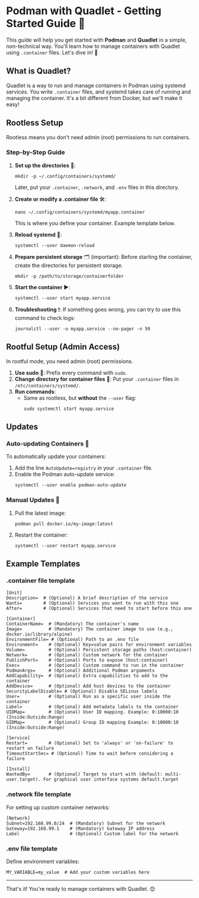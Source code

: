 
# Podman with Quadlet - Getting Started Guide 🐋

This guide will help you get started with **Podman** and **Quadlet** in a simple, non-technical way. You'll learn how to manage containers with Quadlet using `.container` files. Let's dive in! 🚀

## What is Quadlet?

Quadlet is a way to run and manage containers in Podman using systemd services. You write `.container` files, and systemd takes care of running and managing the container. It's a bit different from Docker, but we'll make it easy!

## Rootless Setup

Rootless means you don't need admin (root) permissions to run containers.

### Step-by-Step Guide

1. **Set up the directories** 📂:
   ```
   mkdir -p ~/.config/containers/systemd/
   ```
   Later, put your `.container`, `.network`, and `.env` files in this directory.

2. **Create or modify a .container file** 🛠️:
   ```
   nano ~/.config/containers/systemd/myapp.container
   ```
   This is where you define your container. Example template below.

3. **Reload systemd** 🔄:
   ```
   systemctl --user daemon-reload
   ```

4. **Prepare persistent storage** 🗂️ (important):
   Before starting the container, create the directories for persistent storage.
   ```
   mkdir -p /path/to/storage/containerfolder
   ```

5. **Start the container** ▶️:
   ```
   systemctl --user start myapp.service
   ```

6. **Troubleshooting** ❗:
   If something goes wrong, you can try to use this command to check logs:
   ```
   journalctl --user -u myapp.service --no-pager -n 50
   ```

## Rootful Setup (Admin Access)

In rootful mode, you need admin (root) permissions.

1. **Use sudo** 🛑: Prefix every command with `sudo`.
2. **Change directory for container files** 📁: Put your `.container` files in `/etc/containers/systemd/`.
3. **Run commands**:
   - Same as rootless, but **without** the `--user` flag:
     ```
     sudo systemctl start myapp.service
     ```

## Updates

### Auto-updating Containers 🔄

To automatically update your containers:

1. Add the line `AutoUpdate=registry` in your `.container` file.
2. Enable the Podman auto-update service:
   ```
   systemctl --user enable podman-auto-update
   ```

### Manual Updates 🔧

1. Pull the latest image:
   ```
   podman pull docker.io/my-image:latest
   ```
2. Restart the container:
   ```
   systemctl --user restart myapp.service
   ```

## Example Templates

### .container file template

```
[Unit]
Description=  # (Optional) A brief description of the service
Wants=        # (Optional) Services you want to run with this one
After=        # (Optional) Services that need to start before this one

[Container]
ContainerName=  # (Mandatory) The container's name
Image=          # (Mandatory) The container image to use (e.g., docker.io/library/alpine)
EnvironmentFile= # (Optional) Path to an .env file
Environment=    # (Optional) Key=value pairs for environment variables
Volume=         # (Optional) Persistent storage paths (host:container)
Network=        # (Optional) Custom network for the container
PublishPort=    # (Optional) Ports to expose (host:container)
Exec=           # (Optional) Custom command to run in the container
PodmanArgs=     # (Optional) Additional Podman arguments
AddCapability=  # (Optional) Extra capabilities to add to the container
AddDevice=      # (Optional) Add host devices to the container
SecurityLabelDisable= # (Optional) Disable SELinux labels
User=           # (Optional) Run as a specific user inside the container
Label=          # (Optional) Add metadata labels to the container
UIDMap=         # (Optional) User ID mapping. Example: 0:10000:10 (Inside:Outside:Range)
GIDMap=         # (Optional) Group ID mapping Example: 0:10000:10 (Inside:Outside:Range)

[Service]
Restart=        # (Optional) Set to 'always' or 'on-failure' to restart on failure
TimeoutStartSec= # (Optional) Time to wait before considering a failure

[Install]
WantedBy=       # (Optional) Target to start with (default: multi-user.target). For graphical user interface systems default.target
```

### .network file template

For setting up custom container networks:

```
[Network]
Subnet=192.168.99.0/24  # (Mandatory) Subnet for the network
Gateway=192.168.99.1    # (Mandatory) Gateway IP address
Label                   # (Optional) Custom label for the network
```

### .env file template

Define environment variables:

```
MY_VARIABLE=my_value  # Add your custom variables here
```

---

That's it! You're ready to manage containers with Quadlet. 😊

